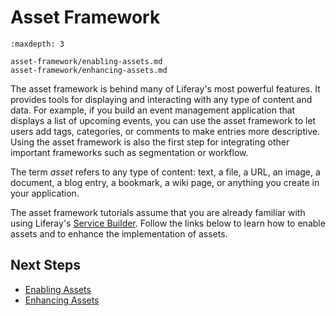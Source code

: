 # Asset Framework

```{toctree}
:maxdepth: 3

asset-framework/enabling-assets.md
asset-framework/enhancing-assets.md
```

The asset framework is behind many of Liferay's most powerful features. It provides tools for displaying and interacting with any type of content and data. For example, if you build an event management application that displays a list of upcoming events, you can use the asset framework to let users add tags, categories, or comments to make entries more descriptive. Using the asset framework is also the first step for integrating other important frameworks such as segmentation or workflow.

The term *asset* refers to any type of content: text, a file, a URL, an image, a document, a blog entry, a bookmark, a wiki page, or anything you create in your application.

The asset framework tutorials assume that you are already familiar with using Liferay's [Service Builder](./service-builder.md). Follow the links below to learn how to enable assets and to enhance the implementation of assets.

## Next Steps

- [Enabling Assets](./asset-framework/enabling-assets.md)
- [Enhancing Assets](./asset-framework/enhancing-assets.md)
